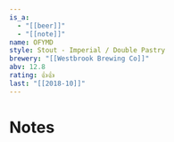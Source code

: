 ```yaml
---
is_a:
  - "[[beer]]"
  - "[[note]]"
name: OFYMD
style: Stout - Imperial / Double Pastry
brewery: "[[Westbrook Brewing Co]]"
abv: 12.8
rating: 👍👍
last: "[[2018-10]]"
---
```

# Notes

